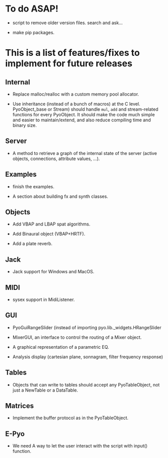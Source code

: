 To do ASAP!
===========

- script to remove older version files. search and ask...

- make pip packages.

This is a list of features/fixes to implement for future releases
=================================================================

Internal
--------

- Replace malloc/realloc with a custom memory pool allocator.

- Use inheritance (instead of a bunch of macros) at the C level. 
  PyoObject_base or Stream) should handle `mul`, `add` and 
  stream-related functions for every PyoObject. It should make the 
  code much simple and easier to maintain/extend, and also reduce 
  compiling time and binary size.

Server
------

- A method to retrieve a graph of the internal state of the server 
  (active objects, connections, attribute values, ...).

Examples
--------

- finish the examples.

- A section about building fx and synth classes.

Objects
-------

- Add VBAP and LBAP spat algorithms.

- Add Binaural object (VBAP+HRTF).

- Add a plate reverb.

Jack
----

- Jack support for Windows and MacOS.

MIDI
----

- sysex support in MidiListener.

GUI
---

- PyoGuiRangeSlider (instead of importing pyo.lib._widgets.HRangeSlider

- MixerGUI, an interface to control the routing of a Mixer object.

- A graphical representation of a parametric EQ.

- Analysis display (cartesian plane, sonnagram, filter frequency response)

Tables
------

- Objects that can write to tables should accept any PyoTableObject,
  not just a NewTable or a DataTable.

Matrices
--------

- Implement the buffer protocol as in the PyoTableObject.

E-Pyo
-----

- We need A way to let the user interact with the script with input() function.

